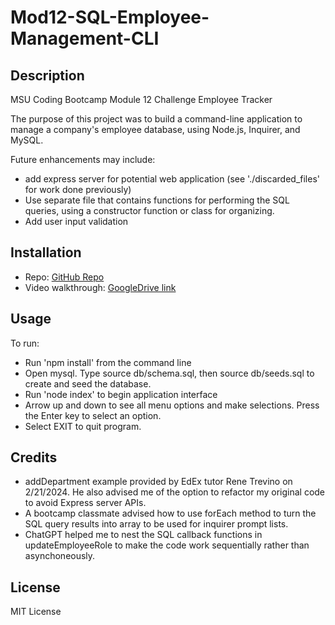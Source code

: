 # Mod12-SQL-Employee-Management-CLI

## Description
MSU Coding Bootcamp Module 12 Challenge Employee Tracker

The purpose of this project was to build a command-line application to manage a company's employee database, using Node.js, Inquirer, and MySQL.

Future enhancements may include: 
- add express server for potential web application (see './discarded_files' for work done previously)
- Use separate file that contains functions for performing the SQL queries, using a constructor function or class for organizing. 
- Add user input validation


## Installation
- Repo: [GitHub Repo](https://github.com/ECiarabellini/Mod12-SQL-Employee-Management-CLI)
- Video walkthrough: [GoogleDrive link](---)


## Usage
To run: 
 - Run 'npm install' from the command line
 - Open mysql. Type source db/schema.sql, then source db/seeds.sql to create and seed the database.
 - Run 'node index' to begin application interface 
 - Arrow up and down to see all menu options and make selections. Press the Enter key to select an option. 
 - Select EXIT to quit program.


## Credits
- addDepartment example provided by EdEx tutor Rene Trevino on 2/21/2024. He also advised me of the option to refactor my original code to avoid Express server APIs.
- A bootcamp classmate advised how to use forEach method to turn the SQL query results into array to be used for inquirer prompt lists.
- ChatGPT helped me to nest the SQL callback functions in updateEmployeeRole to make the code work sequentially rather than asynchoneously.


## License
MIT License